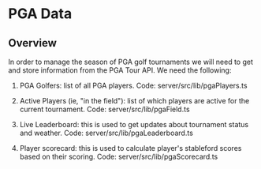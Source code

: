 # PGA Data

## Overview

In order to manage the season of PGA golf tournaments we will need to get and store information from the PGA Tour API. We need the following:

1. PGA Golfers: list of all PGA players. Code: server/src/lib/pgaPlayers.ts

2. Active Players (ie, "in the field"): list of which players are active for the current tournament. Code: server/src/lib/pgaField.ts

3. Live Leaderboard: this is used to get updates about tournament status and weather. Code: server/src/lib/pgaLeaderboard.ts

4. Player scorecard: this is used to calculate player's stableford scores based on their scoring. Code: server/src/lib/pgaScorecard.ts
